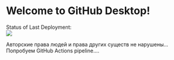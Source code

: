 # Welcome to GitHub Desktop!

Status of Last Deployment:<br>
<img src="https://github.com/FNikols/bob-test/workflows/My-GitHubAction-Basics/badge.svg?branch=master"><br>

Авторские права людей и права других существ не нарушены...
Попробуем GitHub Actions pipeline....